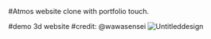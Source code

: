 #Atmos website clone with portfolio touch.

#demo 3d website
#credit: @wawasensei
![Untitleddesign](https://github.com/SanjayTamang/ATMOS-Clone/assets/52417143/7f10d83d-86f7-4085-9ee5-30d1e70d9cd6)
